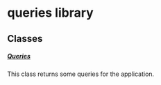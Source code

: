 



# queries library











## Classes

##### [Queries](../utils_queries/Queries-class.md)



This class returns some queries for the application.















